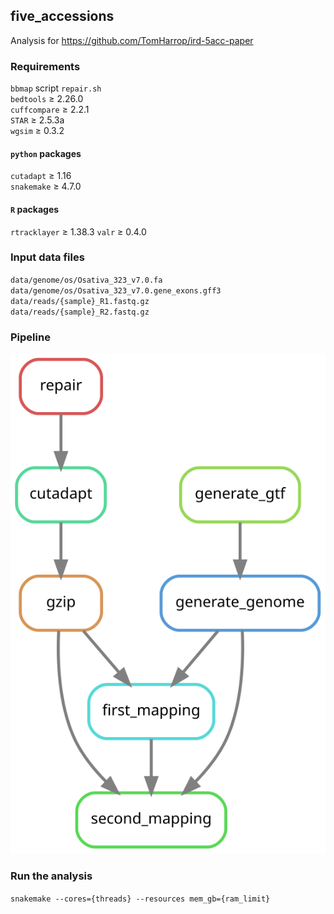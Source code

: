 ## five_accessions

Analysis for https://github.com/TomHarrop/ird-5acc-paper

### Requirements

`bbmap` script `repair.sh`  
`bedtools` ≥ 2.26.0   
`cuffcompare` ≥ 2.2.1  
`STAR` ≥ 2.5.3a  
`wgsim` ≥ 0.3.2  

#### `python` packages

`cutadapt` ≥ 1.16  
`snakemake` ≥ 4.7.0  

#### `R` packages

`rtracklayer` ≥ 1.38.3
`valr` ≥ 0.4.0

### Input data files

`data/genome/os/Osativa_323_v7.0.fa`  
`data/genome/os/Osativa_323_v7.0.gene_exons.gff3`  
`data/reads/{sample}_R1.fastq.gz`  
`data/reads/{sample}_R2.fastq.gz`  

### Pipeline

![](dag/dag.svg)

### Run the analysis

`snakemake --cores={threads} --resources mem_gb={ram_limit}`
